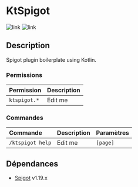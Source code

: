 # KtSpigot

![link](https://img.shields.io/badge/Version-1.0.0-8e5fff?style=for-the-badge&logo=) ![link](https://img.shields.io/badge/Spigot-1.19.x-ed8106?style=for-the-badge&logo=spigotmc) 
<!--<br>![link](https://img.shields.io/badge/PlaceholderAPI-2.11.3-9681c9?style=flat-square) ![link](https://img.shields.io/badge/SuperiorSkyblock2-2023.2-9681c9?style=flat-square)-->

## Description

Spigot plugin boilerplate using Kotlin.

### Permissions

| Permission             | Description                                         |
|:-----------------------|:----------------------------------------------------|
| `ktspigot.*`           | Edit me                                             |

### Commandes

| Commande                | Description                           | Paramètres                 |
|:------------------------|:--------------------------------------|:---------------------------|
| `/ktspigot help`        | Edit me                               | `[page]`                   |

## Dépendances

- [Spigot](https://spigotmc.org/) v1.19.x
